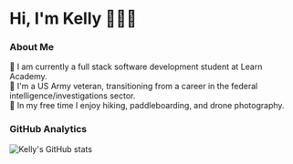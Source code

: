 # Hi, I'm Kelly 🙋🏻‍♀️

### About Me
🔘 I am currently a full stack software development student at Learn Academy.
</br>
🔘 I'm a US Army veteran, transitioning from a career in the federal intelligence/investigations sector.
</br>
🔘 In my free time I enjoy hiking, paddleboarding, and drone photography. 
</br>

### GitHub Analytics
![Kelly's GitHub stats](https://github-readme-stats.vercel.app/api?username=kevans107&theme=synthwave&show_icons=true)


